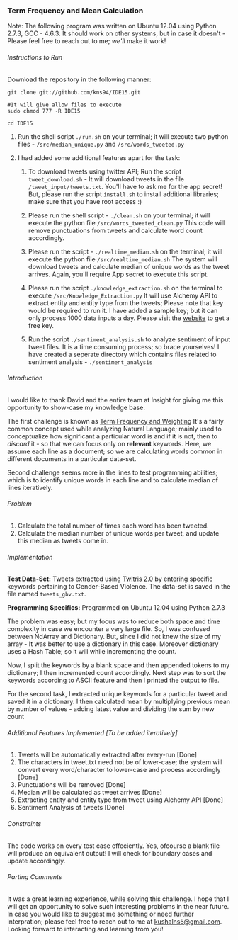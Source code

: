 ### Term Frequency and Mean Calculation
Note: The following program was written on Ubuntu 12.04 using Python 2.7.3, GCC - 4.6.3. It should work on other systems, but in case it doesn't - Please feel free to reach out to me; *we'll* make it work!

###### Instructions to Run

Download the repository in the following manner:

```
git clone git://github.com/kns94/IDE15.git

#It will give allow files to execute 
sudo chmod 777 -R IDE15

cd IDE15
```

1. Run the shell script `./run.sh` on your terminal; it will execute two python files - `/src/median_unique.py` and `/src/words_tweeted.py`

2. I had added some additional features apart for the task:

    1. To download tweets using twitter API; Run the script `tweet_download.sh` - It will download tweets in the file `/tweet_input/tweets.txt`. You'll have to ask me for the app secret! But, please run the script `install.sh` to install additional libraries; make sure that you have root access :)

    2. Please run the shell script - `./clean.sh` on your terminal; it will execute the python file `/src/words_tweeted_clean.py` This code will remove punctuations from tweets and calculate word count accordingly.

    3. Please run the script - `./realtime_median.sh` on the terminal; it will execute the python file `/src/realtime_median.sh` The system will download tweets and calculate median of unique words as the tweet arrives. Again, you'll require App secret to execute this script.
 
    4. Please run the script `./knowledge_extraction.sh` on the terminal to execute `/src/Knowledge_Extraction.py` It will use Alchemy API to extract entity and entity type from the tweets; Please note that key would be required to run it. I have added a sample key; but it can only process 1000 data inputs a day. Please visit the [website](http://www.alchemyapi.com/api/register.html) to get a free key.

    5. Run the script `./sentiment_analysis.sh` to analyze sentiment of input tweet files. It is a time consuming process; so brace yourselves! I have created a seperate directory which contains files related to sentiment analysis - `./sentiment_analysis`

###### Introduction

I would like to thank David and the entire team at Insight for giving me this opportunity to show-case my knowledge base. 

The first challenge is known as [Term Frequency and Weighting](http://nlp.stanford.edu/IR-book/html/htmledition/term-frequency-and-weighting-1.html) It's a fairly common concept used while analyzing Natural Language; mainly used to conceptualize how significant a particular word is and if it is not, then to *discard* it - so that we can focus only on **relevant** keywords. Here, we assume each line as a document; so we are calculating words common in different documents in a particular data-set.

Second challenge seems more in the lines to test programming abilities; which is to identify unique words in each line and to calculate median of lines iteratively.

###### Problem

1. Calculate the total number of times each word has been tweeted.
2. Calculate the median number of unique words per tweet, and update this median as tweets come in.

###### Implementation

**Test Data-Set:** Tweets extracted using [Twitris 2.0](http://knoesis.org/projects/twitris) by entering specific keywords pertaining to Gender-Based Violence. The data-set is saved in the file named `tweets_gbv.txt`.

**Programming Specifics:** Programmed on Ubuntu 12.04 using Python 2.7.3

The problem was easy; but my focus was to reduce both space and time complexity in case we encounter a very large file. So, I was confused between NdArray and Dictionary. But, since I did not knew the size of my array - It was better to use a dictionary in this case. Moreover dictionary uses a Hash Table; so it will while incrementing the count.

Now, I split the keywords by a blank space and then appended tokens to my dictionary; I then incremented count accordingly. Next step was to sort the keywords according to ASCII feature and then I printed the output to file. 

For the second task, I extracted unique keywords for a particular tweet and saved it in a dictionary. I then calculated mean by multiplying previous mean by number of values - adding latest value and dividing the sum by new count

###### Additional Features Implemented [To be added iteratively]

1. Tweets will be automatically extracted after every-run \[Done]
2. The characters in tweet.txt need not be of lower-case; the system will convert every word/character to lower-case and process accordingly \[Done]
3. Punctuations will be removed \[Done]
4. Median will be calculated as tweet arrives \[Done]
5. Extracting entity and entity type from tweet using Alchemy API \[Done]
6. Sentiment Analysis of tweets \[Done]

###### Constraints

The code works on every test case effeciently. Yes, ofcourse a blank file will produce an equivalent output! 
I will check for boundary cases and update accordingly. 

###### Parting Comments

It was a great learning experience, while solving this challenge. I hope that I will get an opportunity to solve such interesting problems in the near future. In case you would like to suggest me something or need further interpration; please feel free to reach out to me at kushalns5@gmail.com. Looking forward to interacting and learning from you!

